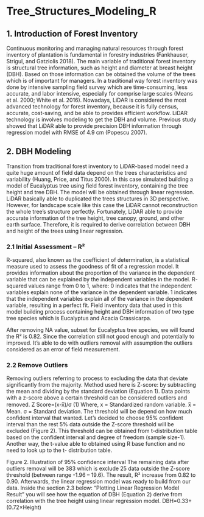 # Tree_Structures_Modeling_R

## 1.	Introduction of Forest Inventory
Continuous monitoring and managing natural resources through forest inventory of plantation is fundamental in forestry industries (Fankhauser, Strigul, and Gatziolis 2018). The main variable of traditional forest inventory is structural tree information, such as height and diameter at breast height (DBH). Based on those information can be obtained the volume of the trees which is of important for managers. In a traditional way forest inventory was done by intensive sampling field survey which are time-consuming, less accurate, and labor intensive, especially for comprise large scales (Means et al. 2000; White et al. 2016). 
Nowadays, LiDAR is considered the most advanced technology for forest inventory, because it is fully census, accurate, cost-saving, and be able to provides efficient workflow. LiDAR technology is involves modeling to get the DBH and volume. Previous study showed that LiDAR able to provide precision DBH information through regression model with RMSE of 4.9 cm (Popescu 2007).
## 2.	DBH Modeling
Transition from traditional forest inventory to LiDAR-based model need a quite huge amount of field data depend on the trees characteristics and variability (Huang, Price, and Titus 2000). In this case simulated building a model of Eucalyptus tree using field forest inventory, containing the tree height and tree DBH. The model will be obtained through linear regression.
LiDAR basically able to duplicated the trees structures in 3D perspective. However, for landscape scale like this case the LiDAR cannot reconstruction the whole tree’s structure perfectly. Fortunately, LiDAR able to provide accurate information of the tree height, tree canopy, ground, and other earth surface. Therefore, it is required to derive correlation between DBH and height of the trees using linear regression. 
### 2.1	Initial Assessment – R²
R-squared, also known as the coefficient of determination, is a statistical measure used to assess the goodness of fit of a regression model. It provides information about the proportion of the variance in the dependent variable that can be explained by the independent variables in the model.
R-squared values range from 0 to 1, where: 0 indicates that the independent variables explain none of the variance in the dependent variable. 1 indicates that the independent variables explain all of the variance in the dependent variable, resulting in a perfect fit.
Field inventory data that used in this model building process containing height and DBH information of two type tree species which is Eucalyptus and Acacia Crassicarpa.


After removing NA value, subset for Eucalyptus tree species, we will found the R² is 0.82. Since the correlation still not good enough and potentially to improved. It’s able to do with outliers removal with assumption the outliers considered as an error of field measurement.

### 2.2	Remove Outliers
Removing outliers referring to process to excluding the data that deviate significantly from the majority. Method used here is Z-score: by subtracting the mean and dividing by the standard deviation (Equation 1). Data points with a z-score above a certain threshold can be considered outliers and removed. 
Z Score=(x-x̅)/σ	(1)
Where, x = Standardized random variable. x̅ = Mean. σ = Standard deviation.
The threshold will be depend on how much confident interval that wanted. Let’s decided to choose 95% confident interval than the rest 5% data outside the Z-score threshold will be excluded (Figure 2). This threshold can be obtained from t-distribution table based on the confident interval and degree of freedom (sample size-1).  Another way, the t-value able to obtained using R base function and no need to look up to the t- distribution table.
 
Figure 2. Illustration of 95% confidence interval
The remaining data after outliers removal will be 383 which is exclude 25 data outside the Z-score threshold (between range -1.96 – 19.6). The result, R² increase from 0.82 to 0.90. Afterwards, the linear regression model was ready to build from our data.
Inside the section 2.3 below: “Plotting Linear Regression Model Result” you will see how the equation of DBH (Equation 2) derive from correlation with the tree height using linear regression model. 
DBH=0.33+(0.72×Height)
